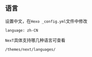
## 语言

设置中文，在`Hexo _config.yml`文件中修改

    language: zh-CN

`NexT`具体支持哪几种语言可查看

    /themes/next/languages/
